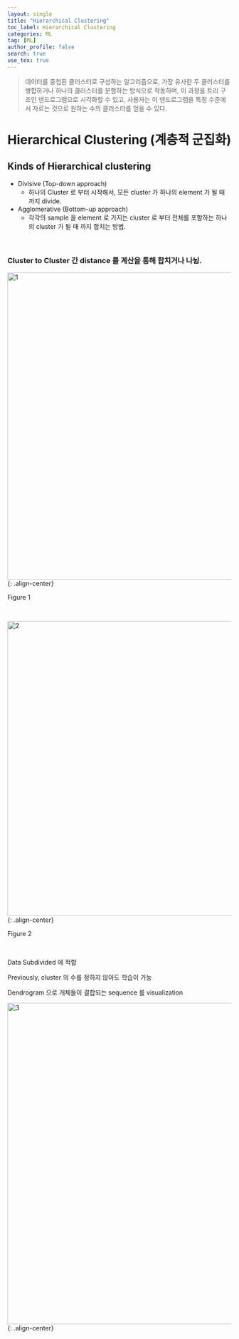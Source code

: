 ```yaml
---
layout: single
title: "Hierarchical Clustering"
toc_label: Hierarchical Clustering
categories: ML
tag: [ML]
author_profile: false
search: true
use_tex: true
---
```


> 데이터를 중첩된 클러스터로 구성하는 알고리즘으로, 가장 유사한 두 클러스터를 병합하거나 하나의 클러스터를 분할하는 방식으로 작동하며, 
> 이 과정을 트리 구조인 덴드로그램으로 시각화할 수 있고, 사용자는 이 덴드로그램을 특정 수준에서 자르는 것으로 원하는 수의 클러스터를 얻을 수 있다.

# Hierarchical Clustering (계층적 군집화)

## Kinds of Hierarchical clustering

- Divisive (Top-down approach)
  - 하나의 Cluster 로 부터 시작해서, 모든 cluster 가 하나의 element 가 될 때 까지 divide.
- Agglomerative (Bottom-up approach)
  - 각각의 sample 을 element 로 가지는 cluster 로 부터 전체를 포함하는 하나의 cluster 가 될 때 까지 합치는 방법.

<br>

### Cluster to Cluster 간 distance 를 계산을 통해 합치거나 나뉨.

<img width="689" alt="1" src="https://github.com/woo-kyu/woo-kyu.github.io/assets/102133610/18a07c55-5789-43e3-936b-9b132f8487de">{: .align-center}

Figure 1

<br>

<img width="662" alt="2" src="https://github.com/woo-kyu/woo-kyu.github.io/assets/102133610/d6b87f16-aba4-42d0-bbf2-2dbaca7ac9db">{: .align-center}

Figure 2

<br>

Data Subdivided 에 적합

Previously, cluster 의 수를 정하지 않아도 학습이 가능

Dendrogram 으로 개체들이 결합되는 sequence 를 visualization

<img width="721" alt="3" src="https://github.com/woo-kyu/woo-kyu.github.io/assets/102133610/37cbfc79-bc9f-4c05-be4d-23fc9d782294">{: .align-center}
